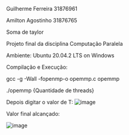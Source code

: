 Guilherme Ferreira 31876961

Amilton Agostinho 31876765

Soma de taylor

Projeto final da disciplina Computação Paralela


Ambiente: Ubuntu 20.04.2 LTS on Windows

Compilação e Execução:

gcc -g -Wall -fopenmp-o  opemmp.c opemmp

./opemmp {Quantidade de threads}

Depois digitar o valor de T:
![image](https://user-images.githubusercontent.com/48036612/171701755-2a2b5a72-f7e1-42c8-9a71-71fa705e49db.png)










Valor final alcançado:

![image](https://user-images.githubusercontent.com/48036612/171779431-815f54b5-b34c-489a-92f7-4cc5a7332859.png)





